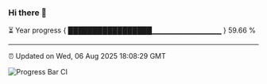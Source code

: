 ### Hi there 👋

⏳ Year progress { █████████████████▁▁▁▁▁▁▁▁▁▁▁▁▁ } 59.66 %

---

⏰ Updated on Wed, 06 Aug 2025 18:08:29 GMT

![Progress Bar CI](https://github.com/liununu/liununu/workflows/Progress%20Bar%20CI/badge.svg)
